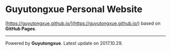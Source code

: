 # Guyutongxue Personal Website

[https://guyutongxue.github.io/](https://guyutongxue.github.io/) based on **GitHub Pages**.


***
Powered by **Guyutongxue**.
Latest update on 2017.10.29.